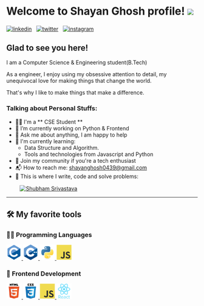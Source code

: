 # Welcome to Shayan Ghosh profile! <img src="https://media.giphy.com/media/hvRJCLFzcasrR4ia7z/giphy.gif" width="25px">

<a href="https://www.linkedin.com/in/shayan-ghosh-0834b3271/" target="_blank"><img align="center" src="https://raw.githubusercontent.com/rahuldkjain/github-profile-readme-generator/master/src/images/icons/Social/linked-in-alt.svg" alt="linkedin" height="30" width="40" /></a>
&nbsp;
<a href="https://x.com/ShayanG44757382" target="_blank"><img align="center" src="https://raw.githubusercontent.com/rahuldkjain/github-profile-readme-generator/master/src/images/icons/Social/twitter.svg" alt="twitter" height="30" width="40" /></a>
&nbsp;
<a href="https://www.instagram.com/shayan_ghosh_03/" target="_blank"><img align="center" src="https://raw.githubusercontent.com/rahuldkjain/github-profile-readme-generator/master/src/images/icons/Social/instagram.svg" alt="instagram" height="30" width="40" /></a>
&nbsp;


## Glad to see you here! &nbsp; 

I am a Computer Science & Engineering student(B.Tech)

As a engineer, I enjoy using my obsessive attention to detail, my unequivocal love for making things that change the world.

That's why I like to make things that make a difference.


### Talking about Personal Stuffs:

- 👨‍🎓 I'm a ** CSE Student **
- 🔭 I’m currently working on Python & Frontend
- 💬 Ask me about anything, I am happy to help
- 🌱 I'm currently learning:
  - Data Structure and Algorithm.
  - Tools and technologies from Javascript and Python
- 👯 Join my community if you're a tech enthusiast
- 📬 How to reach me: [shayanghosh0439@gmail.com](mailto:shayanghosh0439@gmail.com)
- 💪 This is where I write, code and solve problems:

&nbsp;&nbsp;&nbsp;&nbsp;&nbsp;&nbsp;&nbsp;&nbsp;
<a href="https://github.com/Shayanghosh03" target="_blank"><img align="center" src="https://raw.githubusercontent.com/rahuldkjain/github-profile-readme-generator/master/src/images/icons/Social/github.svg" alt="Shubham Srivastava" height="30" width="40" /></a>
&nbsp;

---

## 🛠 My favorite tools

### 👨‍💻 Programming Languages

<p>
  <a href="#" target="_blank" rel="noreferrer"> <img src="https://raw.githubusercontent.com/devicons/devicon/master/icons/c/c-original.svg" alt="javascript" width="40" height="40"/> </a> 
  <a href="#" target="_blank" rel="noreferrer"> <img src="https://raw.githubusercontent.com/devicons/devicon/master/icons/cplusplus/cplusplus-original.svg" alt="cplusplus" width="40" height="40"/> </a>
  <a href="#" target="_blank" rel="noreferrer"> <img src="https://raw.githubusercontent.com/devicons/devicon/master/icons/python/python-original.svg" alt="python" width="40" height="40"/> </a>
  <a href="#" target="_blank" rel="noreferrer"> <img src="https://raw.githubusercontent.com/devicons/devicon/master/icons/javascript/javascript-original.svg" alt="javascript" width="40" height="40"/> </a> 
</p>

### 🧰 Frontend Development

<p>
  <a href="#" target="_blank" rel="noreferrer"> <img src="https://raw.githubusercontent.com/devicons/devicon/master/icons/html5/html5-original-wordmark.svg" alt="html5" width="40" height="40"/> </a> 
  <a href="#" target="_blank" rel="noreferrer"> <img src="https://raw.githubusercontent.com/devicons/devicon/master/icons/css3/css3-original-wordmark.svg" alt="css3" width="40" height="40"/> </a> 
  <a href="#" target="_blank" rel="noreferrer"> <img src="https://raw.githubusercontent.com/devicons/devicon/master/icons/javascript/javascript-original.svg" alt="javascript" width="40" height="40"/> 
  <a href="#" target="_blank" rel="noreferrer"> <img src="https://raw.githubusercontent.com/devicons/devicon/master/icons/react/react-original-wordmark.svg" alt="react" width="40" height="40"/> </a> 
</p>

